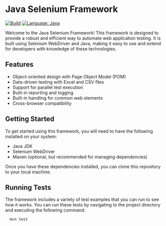 # Java Selenium Framework 

[![Build](https://github.com/hardikptl/Gmail_Action/blob/main/.github/workflows/maven.yml/badge.svg)](https://github.com/hardikptl/Gmail_Action/blob/main/.github/workflows/maven.yml) 
[![Language: Java](https://img.shields.io/badge/Language-Java-orange.svg)](https://github.com/harshiyo/Java_Selenium_Framework)

Welcome to the Java Selenium Framework! This framework is designed to provide a robust and efficient way to automate web application testing. It is built using Selenium WebDriver and Java, making it easy to use and extend for developers with knowledge of these technologies.

## Features
- Object-oriented design with Page Object Model (POM)
- Data-driven testing with Excel and CSV files
- Support for parallel test execution
- Built-in reporting and logging
- Built-in handling for common web elements
- Cross-browser compatibility

## Getting Started
To get started using this framework, you will need to have the following installed on your system:
- Java JDK
- Selenium WebDriver
- Maven (optional, but recommended for managing dependencies)

Once you have these dependencies installed, you can clone this repository to your local machine.

## Running Tests
The framework includes a variety of test examples that you can run to see how it works. You can run these tests by navigating to the project directory and executing the following command:

```bash
  mvn test
```

